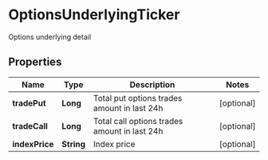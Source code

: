 
# OptionsUnderlyingTicker

Options underlying detail

## Properties

Name | Type | Description | Notes
------------ | ------------- | ------------- | -------------
**tradePut** | **Long** | Total put options trades amount in last 24h |  [optional]
**tradeCall** | **Long** | Total call options trades amount in last 24h |  [optional]
**indexPrice** | **String** | Index price |  [optional]

